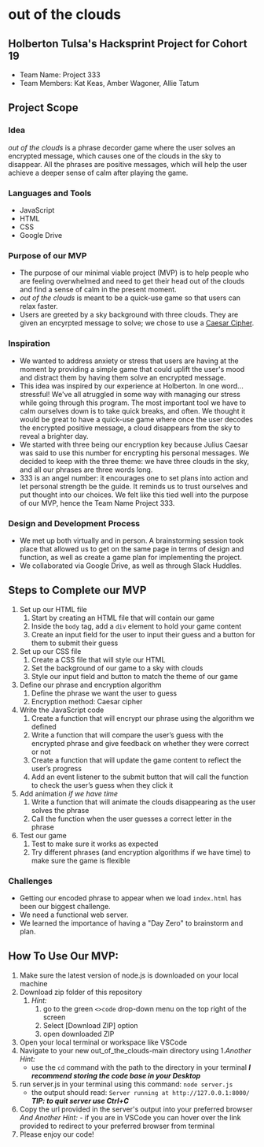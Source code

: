 # out of the clouds

## Holberton Tulsa's Hacksprint Project for Cohort 19
- Team Name: Project 333
- Team Members: Kat Keas, Amber Wagoner, Allie Tatum

## Project Scope

### Idea
*out of the clouds* is a phrase decorder game where the user solves an encrypted message, which causes one of the clouds in the sky to disappear. All the phrases are positive messages, which will help the user achieve a deeper sense of calm after playing the game.

### Languages and Tools
- JavaScript
- HTML
- CSS
- Google Drive

### Purpose of our MVP
- The purpose of our minimal viable project (MVP) is to help people who are feeling overwhelmed and need to get their head out of the clouds and find a sense of calm in the present moment.
- *out of the clouds* is meant to be a quick-use game so that users can relax faster.
- Users are greeted by a sky background with three clouds. They are given an encyrpted message to solve; we chose to use a [Caesar Cipher](https://en.wikipedia.org/wiki/Caesar_cipher).

### Inspiration
- We wanted to address anxiety or stress that users are having at the moment by providing a simple game that could uplift the user's mood and distract them by having them solve an encrypted message.
- This idea was inspired by our experience at Holberton. In one word... stressful! We've all atruggled in some way with managing our stress while going through this program. The most important tool we have to calm ourselves down is to take quick breaks, and often. We thought it would be great to have a quick-use game where once the user decodes the encrypted positive message, a cloud disappears from the sky to reveal a brighter day.
- We started with three being our encryption key because Julius Caesar was said to use this number for encrypting his personal messages. We decided to keep with the three theme: we have three clouds in the sky, and all our phrases are three words long.
- 333 is an angel number: it encourages one to set plans into action and let personal strength be the guide. It reminds us to trust ourselves and put thought into our choices. We felt like this tied well into the purpose of our MVP, hence the Team Name Project 333.

### Design and Development Process
- We met up both virtually and in person. A brainstorming session took place that allowed us to get on the same page in terms of design and function, as well as create a game plan for implementing the project.
- We collaborated via Google Drive, as well as through Slack Huddles.

## Steps to Complete our MVP

1. Set up our HTML file
    1. Start by creating an HTML file that will contain our game
    2. Inside the `body` tag, add a `div` element to hold your game content
    3. Create an input field for the user to input their guess and a button for them to submit their guess
2. Set up our CSS file
    1. Create a CSS file that will style our HTML
    2. Set the background of our game to a sky with clouds
    3. Style our input field and button to match the theme of our game
3. Define our phrase and encryption algorithm
    1. Define the phrase we want the user to guess
    2. Encryption method: Caesar cipher
4. Write the JavaScript code
    1. Create a function that will encrypt our phrase using the algorithm we defined
    2. Write a function that will compare the user’s guess with the encrypted phrase and give feedback on whether they were correct or not
    3. Create a function that will update the game content to reflect the user’s progress
    4. Add an event listener to the submit button that will call the function to check the user’s guess when they click it
5. Add animation *if we have time*
    1. Write a function that will animate the clouds disappearing as the user solves the phrase
    2. Call the function when the user guesses a correct letter in the phrase
6. Test our game
    1. Test to make sure it works as expected
    2. Try different phrases (and encryption algorithms if we have time) to make sure the game is flexible

### Challenges
- Getting our encoded phrase to appear when we load `index.html` has been our biggest challenge.
- We need a functional web server.
- We learned the importance of having a "Day Zero" to brainstorm and plan.

## How To Use Our MVP:
1. Make sure the latest version of node.js is downloaded on your local machine
2. Download zip folder of this repository
    1. *Hint:* 
        1. go to the green ```<>code``` drop-down menu on the top right of the screen
        2. Select [Download ZIP] option
        3. open downloaded ZIP
3. Open your local terminal or workspace like VSCode 
4. Navigate to your new out_of_the_clouds-main directory using
    1.*Another Hint:*
    - use the ```cd``` command with the path to the directory in your terminal
    ***I recommend storing the code base in your Desktop***
5. run server.js in your terminal using this command:
    ```node server.js```
    - the output should read:
    ```Server running at http://127.0.0.1:8000/```
    ***TIP: to quit server use Ctrl+C***
6. Copy the url provided in the server's output into your preferred browser
    *And Another Hint:*
        - if you are in VSCode you can hover over the link provided to redirect to your preferred browser from terminal
7. Please enjoy our code!


